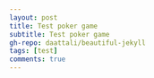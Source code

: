 ```yaml
---
layout: post
title: Test poker game
subtitle: Test poker game
gh-repo: daattali/beautiful-jekyll
tags: [test]
comments: true
---
```

<html>
	<head>
		<title>Poker</title>
	</head>
	<body>
		<script language = "javascript">
width = 100;
height = 146;
cards = new Array(52);
playerCards = new Array(0);
playerState  = new Array(0);
playerMoney  = new Array(0);
playerKind   = new Array(0);
playerBatd   = new Array(0);
gameMoney	= 1000;
batMoney	= 1;
onMoney		= 0;
callMoney	= 0;
toWrite 	= "";

function DocOpen(){
	toWrite = "";
}

function DocWrite(inStr){
	toWrite = toWrite + inStr;
	document.getElementById("banramlo_blog_poker_html").innerHTML  = toWrite;
}

function DocClose(){

}

function suffle()
{
	playerCards = new Array(playerCards.length);
	for(var i = 0; i<playerCards.length; i++)
	playerCards[i] = new Array(0);
	for(var i = 0; i<52; i++)
	{
		cards[i] = (Math.random()*52);
		cards[i] -= cards[i]%1;
	}
	for(var i = 0; i<52; i++)
	{
		cards[i] = (Math.random()*52);
		cards[i] -= cards[i]%1;
		for(var j = 0; j<52; j++)
		{
			if((i != j)&&(cards[j] == cards[i]))
			{
				i -= 1;
				break;
			}
		}
		
	}
}

function get(playerNum)
{
	playerCards[playerNum].push(cards[cards.length-1]);
	cards.pop();
}

function setPlayer(playerNum)
{
	playerMoney = new Array(playerNum);
	playerState = new Array(playerNum);
	playerCards = new Array(playerNum);
	playerBatd = new Array(playerNum);
	for(var i = 0; i<playerNum; i++)
	{
		playerState[i] = "(live)";
		playerCards[i] = new Array(0);
		playerMoney[i] = gameMoney;
		playerBatd[i] = 0;
		playerKind[i] = Math.random()/2;
	}		
}

function show()
{
	DocOpen();
	DocWrite("You"+playerState[0]+"  $"+playerMoney[0]+"<br>");
	for(var j = 0; j<playerCards[0].length; j++)
	{
		switch((playerCards[0][j]/4)-((playerCards[0][j]/4)%1))
		{
			case 0: case 1: case 2:
			case 3: case 4: case 5:
			case 6: case 7: case 8: DocWrite("<img src = \"https://banramlo.github.io/assets/post/2020-07-25-poker/" + ((playerCards[0][j]/4)-((playerCards[0][j]/4)%1)+2) ); break;
			case 9: DocWrite("<img src = \"https://banramlo.github.io/assets/post/2020-07-25-poker/jack"); break;
			case 10: DocWrite("<img src = \"https://banramlo.github.io/assets/post/2020-07-25-poker/queen"); break;
			case 11: DocWrite("<img src = \"https://banramlo.github.io/assets/post/2020-07-25-poker/king"); break;
			case 12: DocWrite("<img src = \"https://banramlo.github.io/assets/post/2020-07-25-poker/ace"); break;
		}
		switch(playerCards[0][j]%4)
		{
			case 3: DocWrite("_of_spades.png\" width = " + width + " height = " + height+ ">"); break;
			case 2: DocWrite("_of_diamonds.png\" width = " + width + " height = " + height+ ">"); break;
			case 1: DocWrite("_of_hearts.png\" width = " + width + " height = " + height+ ">"); break;
			case 0: DocWrite("_of_clubs.png\" width = " + width + " height = " + height+ ">"); break;
		}
	}
	DocWrite("<br>");
	for(var i = 1; i<playerCards.length; i++)
	{
		DocWrite("player" + (i+1) +playerState[i] + "  $"+playerMoney[i]+"<br>");
		DocWrite("<img src = \"https://banramlo.github.io/assets/post/2020-07-25-poker/hoyleback.png\" width = " + width + " height = " + height+ ">");
		DocWrite("<img src = \"https://banramlo.github.io/assets/post/2020-07-25-poker/hoyleback.png\" width = " + width + " height = " + height+ ">");
		for(var j = 2; j<playerCards[i].length; j++)
		{
			switch((playerCards[i][j]/4)-((playerCards[i][j]/4)%1))
			{
				case 0: case 1: case 2: case 3:
				case 4: case 5: case 6: case 7:
				case 8: DocWrite("<img src = \"https://banramlo.github.io/assets/post/2020-07-25-poker/" + ((playerCards[i][j]/4)-((playerCards[i][j]/4)%1)+2)); break;
				case 9: DocWrite("<img src = \"https://banramlo.github.io/assets/post/2020-07-25-poker/jack"); break;
				case 10: DocWrite("<img src = \"https://banramlo.github.io/assets/post/2020-07-25-poker/queen"); break;
				case 11: DocWrite("<img src = \"https://banramlo.github.io/assets/post/2020-07-25-poker/king"); break;
				case 12: DocWrite("<img src = \"https://banramlo.github.io/assets/post/2020-07-25-poker/ace"); break;
			}
			switch(playerCards[i][j]%4)
			{
				case 3: DocWrite("_of_spades.png\" width = " + width + " height = " + height+ ">"); break;
				case 2: DocWrite("_of_diamonds.png\" width = " + width + " height = " + height+ ">"); break;
				case 1: DocWrite("_of_hearts.png\" width = " + width + " height = " + height+ ">"); break;
				case 0: DocWrite("_of_clubs.png\" width = " + width + " height = " + height+ ">"); break;
			}
		}
		DocWrite("<br>");
	}
}

function showAll()
{
	var getScoreR;
	getScoreR = getNowScore(0);
	DocOpen();
	DocWrite("You"+playerState[0]+"  $"+playerMoney[0]+" "+ getScoreR[0] + "<br>");
	for(var j = 0; j<playerCards[0].length; j++)
	{
		switch((playerCards[0][j]/4)-((playerCards[0][j]/4)%1))
		{
			case 0: case 1: case 2:
			case 3: case 4: case 5:
			case 6: case 7: case 8: DocWrite("<img src = \"https://banramlo.github.io/assets/post/2020-07-25-poker/" + ((playerCards[0][j]/4)-((playerCards[0][j]/4)%1)+2) ); break;
			case 9: DocWrite("<img src = \"https://banramlo.github.io/assets/post/2020-07-25-poker/jack"); break;
			case 10: DocWrite("<img src = \"https://banramlo.github.io/assets/post/2020-07-25-poker/queen"); break;
			case 11: DocWrite("<img src = \"https://banramlo.github.io/assets/post/2020-07-25-poker/king"); break;
			case 12: DocWrite("<img src = \"https://banramlo.github.io/assets/post/2020-07-25-poker/ace"); break;
		}
		switch(playerCards[0][j]%4)
		{
			case 3: DocWrite("_of_spades.png\" width = " + width + " height = " + height+ ">"); break;
			case 2: DocWrite("_of_diamonds.png\" width = " + width + " height = " + height+ ">"); break;
			case 1: DocWrite("_of_hearts.png\" width = " + width + " height = " + height+ ">"); break;
			case 0: DocWrite("_of_clubs.png\" width = " + width + " height = " + height+ ">"); break;
		}
	}
	DocWrite("<br>");
	for(var i = 1; i<playerCards.length; i++)
	{
		getScoreR = getNowScore(i);
		DocWrite("player" + (i+1) +playerState[i] + "  $"+playerMoney[i]+" "+ getScoreR[0] +"<br>");
		for(var j = 0; j<playerCards[i].length; j++)
		{
			switch((playerCards[i][j]/4)-((playerCards[i][j]/4)%1))
			{
				case 0: case 1: case 2: case 3:
				case 4: case 5: case 6: case 7:
				case 8: DocWrite("<img src = \"https://banramlo.github.io/assets/post/2020-07-25-poker/" + ((playerCards[i][j]/4)-((playerCards[i][j]/4)%1)+2)); break;
				case 9: DocWrite("<img src = \"https://banramlo.github.io/assets/post/2020-07-25-poker/jack"); break;
				case 10: DocWrite("<img src = \"https://banramlo.github.io/assets/post/2020-07-25-poker/queen"); break;
				case 11: DocWrite("<img src = \"https://banramlo.github.io/assets/post/2020-07-25-poker/king"); break;
				case 12: DocWrite("<img src = \"https://banramlo.github.io/assets/post/2020-07-25-poker/ace"); break;
			}
			switch(playerCards[i][j]%4)
			{
				case 3: DocWrite("_of_spades.png\" width = " + width + " height = " + height+ ">"); break;
				case 2: DocWrite("_of_diamonds.png\" width = " + width + " height = " + height+ ">"); break;
				case 1: DocWrite("_of_hearts.png\" width = " + width + " height = " + height+ ">"); break;
				case 0: DocWrite("_of_clubs.png\" width = " + width + " height = " + height+ ">"); break;
			}
		}
		DocWrite("<br>");
	}
}

function getScore()
{
	var bestOne;
	var bestNum;
	var bestCard ;
	bestOne = 0;
	bestNum = 0;
	bestCard = "Top";
	for(var i = 0; i<playerCards.length; i++)
	{
		var nowNum;
		var nowBest;
		if(playerState[i] == "(live)")
		{
			nowBest = getNowScore(i);
			nowNum = nowBest[1];
			nowBest = nowBest[0];
		}
		else
		{
			nowBest = "Top";
			nowNum = -1;
		}
		if(nowBest == "Top")
		{
			if(bestCard == "Top")
			{
				if(nowNum > bestNum)
				{
					bestNum = nowNum;
					bestOne = i;
					bestCard = nowBest;
				}
			}
		}
		else if(nowBest == "OnePair")
		{
			if(bestCard == "Top")
			{
				bestNum = nowNum;
				bestOne = i;
				bestCard = nowBest;
			}
			else if(bestCard == "OnePair")
			{
				if(nowNum > bestNum)
				{
					bestNum = nowNum;
					bestOne = i;
					bestCard = nowBest;
				}
			}
		}
		else if(nowBest == "TwoPair")
		{
			if(bestCard == "Top")
			{
				bestNum = nowNum;
				bestOne = i;
				bestCard = nowBest;
			}
			else if(bestCard == "OnePair")
			{
				bestNum = nowNum;
				bestOne = i;
				bestCard = nowBest;
			}
			else if(bestCard == "TwoPair")
			{
				if(nowNum > bestNum)
				{
					bestNum = nowNum;
					bestOne = i;
					bestCard = nowBest;
				}
			}
		}
		else if(nowBest == "Three")
		{
			if(bestCard == "Top")
			{
				bestNum = nowNum;
				bestOne = i;
				bestCard = nowBest;
			}
			else if(bestCard == "OnePair")
			{
				bestNum = nowNum;
				bestOne = i;
				bestCard = nowBest;
			}
			else if(bestCard == "TwoPair")
			{
				bestNum = nowNum;
				bestOne = i;
				bestCard = nowBest;
			}
			else if(bestCard == "Three")
			{
				if(nowNum > bestNum)
				{
					bestNum = nowNum;
					bestOne = i;
					bestCard = nowBest;
				}
			}
		}
		else if(nowBest == "Straight")
		{
			if(bestCard == "FullHouse")
			{
				if(nowNum > bestNum)
				{
					bestNum = nowNum;
					bestOne = i;
					bestCard = nowBest;
				}
			}
			else if((bestCard != "RSF")&&(bestCard != "SF")&&(bestCard != "Four")&&(bestCard != "FullHouse")&&(bestCard != "Flush"))
			{
				bestNum = nowNum;
				bestOne = i;
				bestCard = nowBest;
			}
		}
		else if(nowBest == "Flush")
		{
			if(bestCard == "FullHouse")
			{
				if(nowNum > bestNum)
				{
					bestNum = nowNum;
					bestOne = i;
					bestCard = nowBest;
				}
			}
			else if((bestCard != "RSF")&&(bestCard != "SF")&&(bestCard != "Four")&&(bestCard != "FullHouse"))
			{
				bestNum = nowNum;
				bestOne = i;
				bestCard = nowBest;
			}
		}
		else if(nowBest == "FullHouse")
		{
			if(bestCard == "FullHouse")
			{
				if(nowNum > bestNum)
				{
					bestNum = nowNum;
					bestOne = i;
					bestCard = nowBest;
				}
			}
			else if((bestCard != "RSF")&&(bestCard != "SF")&&(bestCard != "Four"))
			{
				bestNum = nowNum;
				bestOne = i;
				bestCard = nowBest;
			}
		}
		else if(nowBest == "Four")
		{
			if(bestCard == "Four")
			{
				if(nowNum > bestNum)
				{
					bestNum = nowNum;
					bestOne = i;
					bestCard = nowBest;
				}
			}
			else if((bestCard != "RSF")&&(bestCard != "SF"))
			{
				bestNum = nowNum;
				bestOne = i;
				bestCard = nowBest;
			}
		}
		else if(nowBest == "SF")
		{
			if(bestCard == "SF")
			{
				if(nowNum > bestNum)
				{
					bestNum = nowNum;
					bestOne = i;
					bestCard = nowBest;
				}
			}
			else if(bestCard != "RSF")
			{
				bestNum = nowNum;
				bestOne = i;
				bestCard = nowBest;
			}
		}
		else if(nowBest == "RSF")
		{
			bestNum = nowNum;
			bestOne = i;
			bestCard = nowBest;
		}
		//alert(i + " " + nowBest + " " + nowNum) ;
	}
	//alert(bestOne);
	return bestOne;
}

function getNowScore(i)
{
	var nowNum;
	var nowBest;
	var listUp;
	listUp = new Array(playerCards[i].length);
	nowNum = i;
	nowBest =  "Top";
	for(var j = 0; j<playerCards[i].length; j++)
	{
		listUp[j] = playerCards[i][j];
	}
	for(var j = 0; j<7; j++)
	{
		for(var k = j+1; k<7; k++)
		{
			var tmp;
			if(playerCards[i][j]> playerCards[i][k])
			{
				tmp = playerCards[i][j];
				playerCards[i][j] = playerCards[i][k];
				playerCards[i][k] = tmp;
			}
		}
	}
	nowNum = playerCards[i][6];
	for(var j = 0; j < 7; j++)
	{
		var setNum;
		var same;
		setNum = -1;
		same = 0;
		setNum = playerCards[i][j];
		for(var k = 0; k<7; k++)
		{
			if( (j != k) && (Cnumber(i,j) == Cnumber(i,k)) )
			{
				same++;
			}
		}
		switch(same)
		{
		case 1:
			if(nowBest == "Top")
			{
				nowBest = "OnePair_o";
				nowNum = setNum;
			}
			else if(nowBest == "Three_f")
			{
				if(setNum>nowNum)
				nowNum = setNum;
				nowBest = "FullHouse";
			}
			else if(nowBest == "Three_t")
			{
				if(setNum>nowNum)
				nowNum = setNum;
				nowBest = "FullHouse";
			}
			else if(nowBest == "Three")
			{
				if(setNum>nowNum)
				nowNum = setNum;
				nowBest = "FullHouse";
			}
			else if(nowBest == "OnePair_o")
			{
				if(setNum>nowNum)
				nowNum = setNum;
				nowBest = "OnePair";
			}
			else if(nowBest == "OnePair")
			{
				if(setNum>nowNum)
				nowNum = setNum;
				nowBest = "TwoPair";
			}
			else if(nowBest == "TwoPair")
			{
				if(setNum>nowNum)
				nowNum = setNum;
				nowBest = "TwoPair";
			}
			break;
		case 2:
			if(nowBest == "Top")
			{
				nowNum = setNum;
				nowBest = "Three_f";
			}
			else if((nowBest == "Three")||(nowBest == "TwoPair")||(nowBest == "OnePair")||(nowBest == "FullHouse"))
			{
				if(setNum>nowNum)
				nowNum = setNum;
				nowBest = "FullHouse";
			}
			else if(nowBest == "Three_f")
			{
				if(setNum>nowNum)
				nowNum = setNum;
				nowBest = "Three_t";
			}
			else if(nowBest == "Three_t")
			{
				if(setNum>nowNum)
				nowNum = setNum;
				nowBest = "Three";
			}
			break;
		case 3:
			if((nowBest != "SF")&&(nowBest != "RSF"))
			{
				nowBest = "Four";
				nowNum = setNum-setNum%4 +3;
			}
		default:
		}
	}
	var longBest;
	var sameLongBest;
	var long ;	// 연속 숫자
	var sameLong;	// 같은 모양 연속 숫자
	var setNum ;
	longBest = 0;
	sameLongBest =0;
	long = 0;
	sameLong = 0;
	setNum = 0;
	for(var j = 0; j<6; j++)
	{
		if(   (Cnumber(i,j)+1)==Cnumber(i,j+1) )
		{
			long ++;
			if((long >= 5)&&(setNum>nowNum))
				nowNum = setNum;
			if(Cshape(i,j) == Cshape(i,j+1))
			{
				sameLong++;
				if(sameLong >= 5)
				setNum = playerCards[i][j+1];
			}
			else
			{
				if(sameLongBest < sameLong)
				sameLongBest = sameLong;
				sameLong = 0;
			}
			
		}
		else
		{
			if(longBest < long)
			longBest = long;
			long = 0;
		}
	}
	if(sameLongBest < sameLong)
	sameLongBest = sameLong;
	if(longBest < long)
	longBest = long;
	if(longBest >= 5)
	{
		if((nowBest == "OnePair")||(nowBest == "TwoPair")||(nowBest == "Three"))
		nowBest = "Straight";
		nowNum = setNum;
	}
	if(sameLongBest >= 5)
	{
		if(nowBest != RSF)
		nowBest = "SF";
		nowNum = setNum;
	}
	var Pshape;
	Pshape = new Array(4);
	for(var j = 0; j<4; j++)
	{
		Pshape[j]  = 0;
	}
	for(var j = 0; j<7; j++)
	{
		if(Pshape[Cshape(i,j)] == 4)
		setNum = playerCards[i][j];
		Pshape[Cshape(i,j)]++;
	}
	for(var j = 0; j<4; j++)
	{
		if(Pshape[j] >= 5)
		{
			if((nowBest != "RSF")&&(nowBest != "SF")&&(nowBest != "Four")&&(nowBest != "FullHouse"))
			{
				nowBest = "Flush";
				nowNum = setNum;
			}
		}
	}
	var check;
	check = 0;
	for(var j = 0 ; j<7; j++)
	{
		if((playerCards[i][j] == 35)||(playerCards[i][j] == 39)||(playerCards[i][j] == 43)||(playerCards[i][j] == 47)||(playerCards[i][j] == 51))
		check++;
		
	}
	if(check == 5)
	{
		nowBest = "RSF";
		nowNum = 51;
	}
	for(var j = 0; j<playerCards[i].length; j++)
	{
		playerCards[i][j] = listUp[j];
	}
	return new Array(nowBest,nowNum);
}

function Cshape(playerNum,cardNum)
{
	return (playerCards[playerNum][cardNum]%4);
}

function Cnumber(playerNum,cardNum)
{
	return ((playerCards[playerNum][cardNum]/4)-((playerCards[playerNum][cardNum]/4)%1));
}

function start(playerNum)
{
	setPlayer(playerNum);
	suffle();
	for(var i = 0; i<playerNum; i++)
	{
		if(playerState[i] == "(live)")
		get(i);
	}
	for(var i = 0; i<playerNum; i++)
	{
		if(playerState[i] == "(live)")
		get(i);
	}
	for(var i = 0; i<playerNum; i++)
	{
		if(playerState[i] == "(live)")
		get(i);
	}
	show();
	setCard();
}

function setCard()
{
	DocWrite("<input type = \"button\" value = \"First Card\" onClick = \"putCard(0)\">");
	DocWrite("<input type = \"button\" value = \"Second Card\" onClick = \"putCard(1)\">");
	DocWrite("<input type = \"button\" value = \"Third Card\" onClick = \"putCard(2)\">");
	documnet.close();
}

function putCard(num)
{
	if(num == 0)
	{
		var tmp;
		tmp = playerCards[0][num];
		playerCards[0][0] = playerCards[0][1];
		playerCards[0][1] = playerCards[0][2];
		playerCards[0][2] = tmp;
	}
	else if(num == 1)
	{
		var tmp;
		tmp = playerCards[0][num];
		playerCards[0][1] = playerCards[0][2];
		playerCards[0][2] = tmp;
	}
	gameStart();
}

function reStartGame()
{
	DocOpen();
	DocWrite("<img src = \"https://banramlo.github.io/assets/post/2020-07-25-poker/title.png\"><br> <input type = \"button\" value = \"2 man's play\" onClick = \"start(2)\"><input type = \"button\" value = \"3 man's play\" onClick = \"start(3)\">");
	DocClose();
}

function gameStart()
{
	var MCheck;
	MCheck = "no";
	callMoney = batMoney;
	for(var m = 1; m<playerCards.length; m++)
	{
		if(playerMoney[m] != 0)
		break;
		if(m == (playerCards.length - 1))
		{
			MCheck = "true";
		}
	}
	if((MCheck == "true")||(playerMoney[0] < callMoney))
	{
		reStartGame();
	}
	else
	{
		playerBatd[0] = callMoney;
		playerMoney[0] -= callMoney;
		onMoney += callMoney;
			
		for(var i = 1; i<playerCards.length; i++)
		{
			if(playerMoney[i] < callMoney)
			{
				playerState[i] = "(die)";
			}
			else
			{
				playerState[i] = "(live)";
				playerBatd[i] = callMoney;
				playerMoney[i] -= callMoney;
				onMoney += callMoney;
			}
		}
		show();
		DocWrite("<input type = \"button\" value = \"Raise\" onClick = \"raise()\">" +" ");
		DocWrite("<input type = \"button\" value = \"Check\" onClick = \"check()\">" +" ");
		DocWrite("<input type = \"button\" value = \"Die\" onClick = \"die()\">"+"<br>");
		DocWrite("Money : "+onMoney);
		DocClose();
	}
}

function win()
{
	var winner;
	winner  = getScore();
	playerMoney[winner] += onMoney;
	onMoney = 0;
	showAll();
	if(playerCards.length*7 < cards.length)
	suffle();
	for(var k = 0; k<playerCards.length; k++)
	{
		playerCards[k] = new Array(0);
		get(k);
		get(k);
		get(k);
		playerBatd[winner] =1;
	}
	if(winner == 0)
	DocWrite("Victory!<br>");
	else
	DocWrite("Player"+(winner+1)+"'s victory!<br>");
	DocWrite("<input type = \"button\" value = \"Restart\" onClick = \"gameStart()\">" +" ");
	DocClose();
}

function reGame()
{
	show();
	DocWrite("<input type = \"button\" value = \"Raise\" onClick = \"raise()\">" +" ");
	DocWrite("<input type = \"button\" value = \"Call\" onClick = \"call()\">" +" ");
	DocWrite("<input type = \"button\" value = \"Die\" onClick = \"die()\">"+"<br>");
	DocWrite("Money : "+onMoney);
	DocClose();
}


function call()
{
	if(playerMoney[0] >= callMoney-playerBatd[0])
	{
		onMoney +=  callMoney-playerBatd[0];
		playerMoney[0] -= callMoney-playerBatd[0];
		playerBatd[0]  += callMoney-playerBatd[0];
	}
	else
	{
		onMoney +=  playerMoney[0];
		playerMoney[0] = 0;
		playerBatd[0]  += callMoney-playerBatd[0];
	}
	var pBat;
	pBat = callMoney;
	for(var i = 1; i<playerCards.length; i++)
	{
		var nowCard;
		if(playerState[i] == "(live)")
		{
		nowCard = getNowScore(i);
		nowCard = nowCard[0];
		if(nowCard == "Top")
		nowCard = 0;	
		if(nowCard == "OnePair")
		nowCard = 0.51;
		if(nowCard == "TwoPair")
		nowCard = 0.924;
		if(nowCard == "Three")
		nowCard = 0.971;
		if(nowCard == "Straight")
		nowCard = 0.992;
		if(nowCard == "Flush")
		nowCard = 0.996;
		if(nowCard == "FullHouse")
		nowCard = 0.997;
		if(nowCard == "Four")
		nowCard = 0.998;
		if(nowCard == "SF")
		nowCard = 0.999;
		if(nowCard == "RSF")
		nowCard = 1;

		nowCard /= 2;
		if((playerMoney[i] >= callMoney*2-playerBatd[i])&&(Math.random() < nowCard+playerKind[i]))
		{
			onMoney +=  callMoney*2-playerBatd[i];
			playerMoney[i] -= callMoney*2-playerBatd[i];
			playerBatd[i] += callMoney*2-playerBatd[i];
			callMoney *= 2;
		}
		else if(Math.random() < nowCard*2)
		{
			if(playerMoney[i]-(callMoney-playerBatd[i]) >= 0)
			{
				onMoney +=  callMoney-playerBatd[i];
				playerMoney[i] -= callMoney-playerBatd[i];
				playerBatd[i] += callMoney-playerBatd[i];
			}
			else
			{
				onMoney +=  playerMoney[i];
				playerMoney[i] = 0;
				playerBatd[i] = callMoney;
			}
		}
		else if(callMoney-playerBatd[i] != 0)
		{
			playerState[i] = "(die)";
		}
		}
	}
	if(pBat != callMoney)
	{
		reGame();
	}
	else
	{
	var checked;
	checked = "false";
		for(var i = 1; i< playerCards.length; i++)
		{
			if(playerState[i] == "(live)")
			break;
			if(i == playerCards.length-1)
			{
				checked = "true";
			}
			
		}
		if(checked != "true")
		{
			if(playerCards[0].length == 7)
			{
				win();
			}
			else
			{
				for(var i = 0; i<playerCards.length; i++)
				{
					if(playerState[i] == "(live)")
					get(i);
				}
				show();
				DocWrite("<input type = \"button\" value = \"Raise\" onClick = \"raise()\">" +" ");
				DocWrite("<input type = \"button\" value = \"Check\" onClick = \"check()\">" +" ");
				DocWrite("<input type = \"button\" value = \"Die\" onClick = \"die()\">"+"<br>");
				DocWrite("Money : "+onMoney);
				DocClose();
			}
		}
		else
		{
			playerMoney[0] += onMoney;
			onMoney = 0;
			resetGame();
		}
	}
}

function raise()
{
	if(playerMoney[0] > callMoney*2-playerBatd[0])
	{
	onMoney	+= callMoney*2-playerBatd[0];
	playerMoney[0] -= callMoney*2-playerBatd[0];
	playerBatd[0] += callMoney*2-playerBatd[0];
	callMoney *= 2;
	var pBat;
	pBat = callMoney;
	for(var i = 1; i<playerCards.length; i++)
	{
		var nowCard;
		if(playerState[i] == "(live)")
		{
			nowCard = getNowScore(i);
			nowCard = nowCard[0];
			if(nowCard == "Top")
			nowCard = 0;	
			if(nowCard == "OnePair")
			nowCard = 0.51;
			if(nowCard == "TwoPair")
			nowCard = 0.924;
			if(nowCard == "Three")
			nowCard = 0.971;
			if(nowCard == "Straight")
			nowCard = 0.992;
			if(nowCard == "Flush")
			nowCard = 0.996;
			if(nowCard == "FullHouse")
			nowCard = 0.997;
			if(nowCard == "Four")
			nowCard = 0.998;
			if(nowCard == "SF")
			nowCard = 0.999;
			if(nowCard == "RSF")
			nowCard = 1;

			nowCard /= 2;
			if((playerMoney[i] >= callMoney*2-playerBatd[i])&&(Math.random() < nowCard+playerKind[i]))
			{
				onMoney		+= 	callMoney*2-playerBatd[i];
				playerMoney[i] -= callMoney*2-playerBatd[i];
				playerBatd[i] += callMoney*2-playerBatd[i];
				callMoney *=2;
			}
			else if(Math.random() < nowCard*2)
			{
				if(playerMoney[i]-(callMoney-playerBatd[i]) >= 0)
				{
					onMoney +=  callMoney-playerBatd[i];
					playerMoney[i] -= callMoney-playerBatd[i];
					playerBatd[i] += callMoney-playerBatd[i];
				}
				else
				{
					onMoney +=  playerMoney[i];
					playerMoney[i] = 0;
					playerBatd[i] = callMoney;
				}
			}
			else if(callMoney-playerBatd[i] != 0)
			{
				playerState[i] = "(die)";
			}
		}
	}
	if(pBat != callMoney)
	{
		reGame();
	}
	else
	{
	var checked;
	checked = "false";
		for(var i = 1; i< playerCards.length; i++)
		{
			if(playerState[i] == "(live)")
			break;
			if(i == playerCards.length-1)
			{
				checked = "true";
			}
			
		}
		if(checked != "true")
		{
			if(playerCards[0].length == 7)
			{
				win();
			}
			else
			{
				for(var i = 0; i<playerCards.length; i++)
				{
					if(playerState[i] == "(live)")
					get(i);
				}
				show();
				DocWrite("<input type = \"button\" value = \"Raise\" onClick = \"raise()\">" +" ");
				DocWrite("<input type = \"button\" value = \"Check\" onClick = \"check()\">" +" ");
				DocWrite("<input type = \"button\" value = \"Die\" onClick = \"die()\">"+"<br>");
				DocWrite("Money : "+onMoney);
				DocClose();
			}
		}
		else
		{
			playerMoney[0] += onMoney;
			onMoney = 0;
			resetGame();
		}
	}
	}
}

function check()
{
	var pBat;
	if(playerMoney[0]-(callMoney-playerBatd[0]) >= 0)
	{
		onMoney +=  callMoney-playerBatd[0];
		playerBatd[0] += callMoney-playerBatd[0];
		playerMoney[0] -= callMoney-playerBatd[0];
	}
	else
	{
		onMoney += playerMoney[0];
		playerMoney[0] = 0;
		playerBatd[0] = callMoney;
	}
	pBat = callMoney;
	for(var i = 1; i<playerCards.length; i++)
	{
		var nowCard;
		if(playerState[i] == "(live)")
		{
			nowCard = getNowScore(i);
			nowCard = nowCard[0];
			if(nowCard == "Top")
			nowCard = 1-0.501;
			if(nowCard == "OnePair")
			nowCard = 1-0.423;
			if(nowCard == "TwoPair")
			nowCard = 1-0.048;
			if(nowCard == "Three")
			nowCard = 1-0.021;
			if(nowCard == "Straight")
			nowCard = 1-0.004;
			if(nowCard == "Flush")
			nowCard = 1-0.002;
			if(nowCard == "FullHouse")
			nowCard = 1-0.0014;
			if(nowCard == "Four")
			nowCard = 1-0.00024;
			if(nowCard == "SF")
			nowCard = 1-0.000014;
			if(nowCard == "RSF")
			nowCard = 1-0.0000015;

			nowCard /= 2;
			if((playerMoney[i] >= callMoney*2-playerBatd[i])&&(Math.random() < nowCard+playerKind[i]))
			{
				onMoney +=  callMoney*2-playerBatd[i];
				playerMoney[i] -= callMoney*2-playerBatd[i];
				playerBatd[i] += callMoney*2-playerBatd[i];
				callMoney *= 2;
			}
			else
			{
				if(playerMoney[i]-(callMoney-playerBatd[i]) >= 0)
				{
					onMoney +=  callMoney-playerBatd[i];
					playerMoney[i] -= callMoney-playerBatd[i];
					playerBatd[i] += callMoney-playerBatd[i];
				}
				else if(Math.random() < nowCard*2)
				{
					if(playerMoney[i]-(callMoney-playerBatd[i]) >= 0)
					{	
						onMoney +=  callMoney-playerBatd[i];
						playerMoney[i] -= callMoney-playerBatd[i];
						playerBatd[i] += callMoney-playerBatd[i];
					}
					else
					{
						onMoney +=  playerMoney[i];
						playerMoney[i] = 0;
						playerBatd[i] = callMoney;
					}
				}
				else if(pBat != callMoney)
				{
					playerState[i] = "(die)";
				}
			}
		}
	}
	if(pBat != callMoney)
	{
		reGame();
	}
	else
	{
	var checked;
	checked  = "false";
		for(var i = 1; i< playerCards.length; i++)
		{
			if(playerState[i] == "(live)")
			break;
			if(i == playerCards.length-1)
			{
				checked = "true";
			}
			
		}
		if(checked != "true")
		{
			if(playerCards[0].length == 7)
			{
				win();
			}
			else
			{
				for(var i = 0; i<playerCards.length; i++)
				{
					if(playerState[i] == "(live)")
					get(i);
				}
				show();
				DocWrite("<input type = \"button\" value = \"Raise\" onClick = \"raise()\">" +" ");
				DocWrite("<input type = \"button\" value = \"Check\" onClick = \"check()\">" +" ");
				DocWrite("<input type = \"button\" value = \"Die\" onClick = \"die()\">"+"<br>");
				DocWrite("Money : "+onMoney);
				DocClose();
			}
		}
		else
		{
			playerMoney[0] += onMoney;
			onMoney = 0;
			resetGame();
		}
	}
}

function die()
{
	playerState[0] = "(die)";
	while(true)
	{
		var num;
		num = Math.random()*playerCards.length;
		num -= num%1;
		if(playerState[num] == "(live)")
		{
			playerMoney[num] += onMoney;
			onMoney = 0;
			break;
		}
	}
	resetGame();
}

function resetGame()
{
	for(var i = 0; i<playerCards.length; i++)
	{
		playerBatd[i] = 0;
		playerCards[i] = new Array(0);
		playerState[i] = "(live)";
	}
	if(playerCards.length*7 < cards.length)
	suffle();
	for(var i = 0; i<playerCards.length; i++)
	{
		if(playerState[i] == "(live)")
		get(i);
	}
	for(var i = 0; i<playerCards.length; i++)
	{
		if(playerState[i] == "(live)")
		get(i);
	}
	for(var i = 0; i<playerCards.length; i++)
	{
		if(playerState[i] == "(live)")
		get(i);
	}
	show();
	setCard();
}


		</script>
	<center>
	<p id="banramlo_blog_poker_html">
	<img src = "https://banramlo.github.io/assets/post/2020-07-25-poker/title.png"><br>
	<input type = "button" value = "2 man's play" onClick = "start(2)">
	<input type = "button" value = "3 man's play" onClick = "start(3)">
	</p>
	</center>
	이 게임은 내가 새내기였던 2014년에 만들어졌습니다.
	USB로 부터 복구했고 github.io에 맞게 수정되었습니다.
	</body>
</html>

